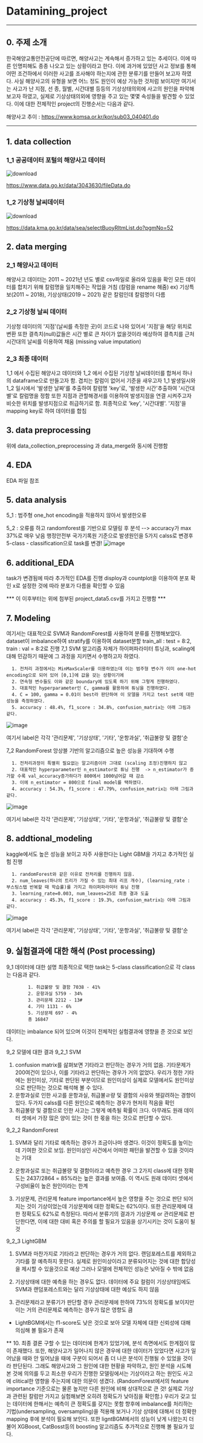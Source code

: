 # Datamining_project
***

## 0. 주제 소개
한국해양교통안전공단에 따르면, 해양사고는 계속해서 증가하고 있는 추세이다. 이에 따른 인명피해도 종종 나오고 있는 상황이라고 한다. 이에 과거에 있었던 사고 정보를 통해
어떤 조건하에서 이러한 사고를 조사해야 하는지에 관한 분류기를 만들어 보고자 하였다. 사실 해양사고의 유형을 보면 어느 정도 원인이 예상 가능한 것처럼 보이지만 
여기서는 사고가 난 지점, 선 종, 월별, 시간대별 등등의 기상상태의외에 사고의 원인을 파악해보고자 하였고, 실제로 기상상태의외에 영향을 주고 있는 몇몇 속성들을 발견할 수 있었다. 이에 대한 전체적인 project의 진행순서는 다음과 같다.

해양사고 추이 : <https://www.komsa.or.kr/kor/sub03_040401.do>
***
## 1. data collection <br>
### 1_1 공공데이터 포털의 해양사고 데이터 <br>
![download](https://github.com/SeoDSeok/Datamining_project/assets/122199258/113a6841-0639-420a-b9ec-183cdfd8c7a9) <br>

https://www.data.go.kr/data/3043630/fileData.do

### 1_2 기상청 날씨데이터 <br>
![download](https://github.com/SeoDSeok/Datamining_project/assets/122199258/f05763a8-5d51-4b31-baba-2d663718dbf1) <br>

https://data.kma.go.kr/data/sea/selectBuoyRltmList.do?pgmNo=52
## 2. data merging <br>
### 2_1 해양사고 데이터 
해양사고 데이터는 2011 ~ 2021년 년도 별로 csv파일로 올라와 있음을 확인 
모든 데이터를 합치기 위해 칼럼명을 일치해주는 작업을 거침 (칼럼을 rename 해줌)
ex) 기상특보(2011 ~ 2018), 기상상태(2019 ~ 2021) 같은 칼럼인데 칼럼명이 다름  

### 2_2 기상청 날씨 데이터
기상청 데이터의 '지점'(날씨를 측정한 곳)이 코드로 나와 있어서 '지점'을 해당 위치로 변환 
또한 결측치(null)값들은 시간 별로 큰 차이가 없을것이라 예상하여 결측치를 근처 시간대의 날씨를 이용하여 채움 (missing value imputation)

### 2_3 최종 데이터
1_1 에서 수집된 해양사고 데이터와 1_2 에서 수집된 기상청 날씨데이터를 합쳐서 하나의 dataframe으로 만들고자 함.
겹치는 칼럼이 없어서 기준을 새우고자 1_1 발생일시와 1_2 일시에서 '발생한 날짜'를 추출하여 칼럼명 'key'로, '발생한 시간'추출하여 '시간대별'로 칼럼명을 정함
또한 지점과 관할해경서를 이용하여 발생지점을 연결 시켜주고자 비슷한 위치를 발생지점으로 취급하기로 함.
최종적으로 'key', '시간대별'. '지점'을 mapping key로 하여 데이터를 합침

## 3. data preprocessing
위에 data_collection_preprocessing 과 data_merge와 동시에 진행함

## 4. EDA 
EDA 파일 참조

## 5. data analysis 
5_1 : 범주형 one_hot encoding을 적용하지 않아서 발생한오류 

5_2 : 오류를 하고 randomforest를 기반으로 모델링 후 분석 --> accuracy가 max 37%로 매우 낮음
행정안전부 국가기록원 기준으로 발생원인을 5가지 calss로 변경후 5-class - classification으로 task를 변경!
![image](https://github.com/SeoDSeok/Datamining_project/assets/122199258/9c44eb86-fdc9-42c6-8cb3-6e5ddb5157b5)

## 6. additional_EDA 
task가 변경됨에 따라 추가적인 EDA를 진행 disploy과 countplot을 이용하여 분포 확인
x로 설정한 것에 따라 분포가 다름을 확인할 수 있음

*** 이 이후부터는 위에 첨부된 project_data5.csv를 가지고 진행함 ***

## 7. Modeling
여기서는 대표적으로 SVM과 RandomForest를 사용하여 분류를 진행해보았다. 
dataset이 imbalance하여 stratify를 이용하여 dataset분할
train_all : test = 8:2, train : val = 8:2로 진행
7_1 SVM 
알고리즘 자체가 하이퍼파라미터 튜닝과, scaling에 대해 민감하기 때문에 그 과정을 지키면서 수행하고자 하였다.

      1. 전처리 과정에서는 MinMaxScaler를 이용하였는데 이는 범주형 변수가 이미 one-hot encoding으로 되어 있어 [0,1]에 값을 갖는 상황이기에 
      2. 연속형 변수들도 이와 같은 boundary에 있도록 하기 위해 그렇게 진행하였다.
      3. 대표적인 hyperparameter인 C, gamma를 활용하여 튜닝을 진행하였다.
      4. C = 100, gamma = 0.01이 best라 판단하여 이 모델을 가지고 test set에 대한 성능을 측정하였다.
      5. accuracy : 48.4%, f1_score : 34.8%, confusion_matrix는 아래 그림과 같다.
 ![image](https://github.com/SeoDSeok/Datamining_project/assets/122199258/def26d36-ff92-4c85-99a5-7c61fbba3be8)
      
  여기서 label은 각각 '관리문제', '기상상태', '기타', '운항과실', '취급불량 및 결함'순
      
7_2 RandomForest
앙상블 기반의 알고리즘으로 높은 성능을 기대하며 수행

      1. 전처리과정이 특별히 필요없는 알고리즘이라 그대로 (scaling 조정)진행하지 않고 
      2. 대표적인 hyperparameter인 n_estimator로 튜닝 진행  -> n_estimator가 증가할 수록 val_accuracy증가하다가 800에서 1000넘어갈 때 감소
      3. 이에 n_estimator = 800으로 final model를 택하였다.
      4. accuracy : 54.3%, f1_score : 47.79%, confusion_matrix는 아래 그림과 같다.
      
  ![image](https://github.com/SeoDSeok/Datamining_project/assets/122199258/bc6ba6d0-561a-45ed-9a73-ef5ea2515447)
      
   여기서 label은 각각 '관리문제', '기상상태', '기타', '운항과실', '취급불량 및 결함'순

## 8. addtional_modeling
kaggle에서도 높은 성능을 보이고 자주 사용한다는 Light GBM을 가지고 추가적인 실험 진행

      1. randomForest와 같은 이유로 전처리를 진행하지 않음.
      2. num_leaves(하나의 트리가 가질 수 있는 최대 리프 개수), (learning_rate : 부스팅스탭 반복할 때 학습률)를 가지고 하이퍼파라미터 튜닝 진행
      3. learning_rate=0.003, num_leaves=25로 최종 결과 도출
      4. accuracy : 45.3%, f1_score : 19.3%, confusion_matrix는 아래 그림과 같다.
  ![image](https://github.com/SeoDSeok/Datamining_project/assets/122199258/87218c27-f56d-4c3a-ba3a-81137463f86f)
      
   여기서 label은 각각 '관리문제', '기상상태', '기타', '운항과실', '취급불량 및 결함'순
      
## 9. 실험결과에 대한 해석 (Post processing)
9_1 데이터에 대한 설명
최종적으로 택한 task는 5-class classification으로 각 class는 다음과 같다.

            1. 취급불량 및 결함 7038 - 41%
            2. 운항과실 5759 - 34%
            3. 관리문제 2212 - 13#
            4. 기타 1131 - 6%
            5. 기상문제 697 - 4%
            총 16847
데이터는 imbalance 되어 있으며 이것이 전체적인 실험결과에 영향을 준 것으로 보인다.

9_2 모델에 대한 결과
9_2_1 SVM
1. confusion matrix를 삺펴보면 기타라고 판단하는 경우가 거의 없음. 
기타문제가 200여건이 있으나, 이를 기타라고 판단하는 경우가 거의 없었다. 우리가 정한 기타에는 원인미상, 기타로 판단된 부분이므로 
원인미상이 실제로 모델에서도 원인미상으로 판단하는 것으로 해석해 볼 수 있다.
2. 운항과실로 인한 사고를 운항과실, 취급불ㄹ량 및 결함의 사유와 헷갈려하는 경향이 있다.
두가지 calss를 다른 원인으로 예측하는 경우가 현저히 적음을 확인
3. 취급불량 및 결함으로 인한 사고는 그렇게 예측될 확률이 크다.
아무래도 원래 데이터 셋에서 가장 많은 양이 있는 것이 한 몫을 하는 것으로 판단할 수 있다.

9_2_2 RandomForest
1. SVM과 달리 기타로 예측하는 경우가 조금이나마 생겼다.
이것이 정확도를 높이는데 기여한 것으로 보임.
원인미상인 사건에서 어떠한 패턴을 발견할 수 있을 것이라는 기대

2. 운항과실로 또는 취급불량 및 결함이라고 예측한 경우
그 2가지 class에 대한 정확도는 2437/2864 = 85%라는 높은 결과를 보여줌. 
이 역시도 원래 데이터 셋에서 구성비율이 높은 원인이라는 한계

3. 기상문제, 관리문제
feature importance에서 높은 영향을 주는 것으로 판단 되어지는 것이 기상이었는데 기상문제에 대한 정확도는 62%이다.
또한 관리문제에 대한 정확도도 62%로 측정된다.
따라서 분류기의 결과가 기상문제 or 관리문제로 판단한다면, 이에 대한 대비 혹은 주의를 할 필요가 있음을 상기시키는 것이 도움이 될 것

9_2_3 LightGBM
1. SVM과 마찬가지로 기타라고 판단하는 경우가 거의 없다.
랜덤포레스트를 제외하고 기타를 잘 예측하지 못한다.
실제로 원인미상이라고 분류되어지는 것에 대한 합당성을 제시할 수 있을것으로 예상
그러나 모델에 전체적인 성능은 낮아질 수 밖에 없음

2. 기상상태에 대한 예측을 하는 경우도 없다.
데이터에 주요 컬럼이 기상상태임에도 SVM과 랜덤포레스트와는 달리 기상상태에 대한 예상도 하지 않음

3. 관리문제라고 분류기가 판단할 경우
관리문제에 한하여 73%의 정확도를 보이지만 이는 거의 관리문제로 예측하는 경우가 많은 영향도 큼

* LightBGM에서는 f1-score도 낮은 것으로 보아 모델 자체에 대한 신뢰성에 대해 의심해 볼 필요가 존재

** 10. 최종 결론
구할 수 있는 데이터에 한계가 있었기에, 분석 측면에서도 한계점이 많이 존재했다. 또한, 해양사고가 일어나지 않은 경우에 대한 데이터가 있었다면 사고가 일어났을 때와
안 일어났을 때에 구분이 되어서 좀 더 나은 분석이 진행될 수 있었을 것이라 판단된다. 그래도 해양사고와 그 원인에 대한 현황을 파악하고, 원인 분석을 시도해 본 것에 의의를 두고 최소한 우리가 진행한 모델링에서는 기상이라고 하는 원인도 사고에 clitical한 영향을 주는지에 대한 의문이 생겼다. (RandomForest에서의 feature importance 기준으로는 물론 높지만 다른 원인에 비해 상대적으로 큰 것! 실제로 기상과 관련된 칼럼만 가지고 실험해보면 오히려 정확도가 낮아짐을 확인함.) 우리가 갖고 있는 데이터에 한해서는 예측이 큰 정확도를 갖지는 못함
향후에 imbalance를 처리하는 기법(undersampling, oversampling)을 적용해 보거나 기상 상태에 대해서 더 정확한 mapping 후에 분석이 필요해 보인다.
또한 ligntBGM에서의 성능이 낮게 나왔는지 더불어 XGBoost, CatBosst등의 boosting 알고리즘도 추가적으로 진행해 볼 필요가 있다.



